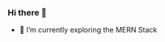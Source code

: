 ### Hi there 👋

<!--
**Hack-dash/Hack-dash** is a ✨ _special_ ✨ repository because its `README.md` (this file) appears on your GitHub profile.

Here are some ideas to get you started:
-->
- 🔭 I’m currently exploring the MERN Stack

